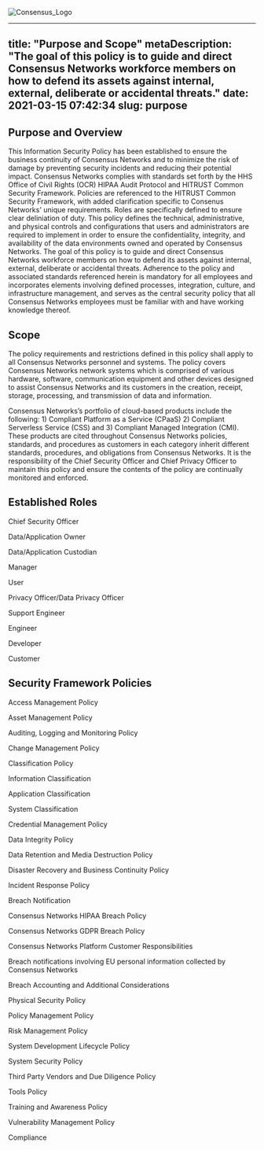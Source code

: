 ![Consensus_Logo](/datica-policies-jamdocs/CN_horiz.png)


---
title: "Purpose and Scope"
metaDescription: "The goal of this policy is to guide and direct Consensus Networks workforce members on how to defend its assets against internal, external, deliberate or accidental threats."
date: 2021-03-15 07:42:34
slug: purpose
---

## Purpose and Overview

This Information Security Policy has been established to ensure the business continuity of Consensus Networks and to minimize the risk of damage by preventing security incidents and reducing their potential impact. Consensus Networks complies with standards set forth by the HHS Office of Civil Rights (OCR) HIPAA Audit Protocol and HITRUST Common Security Framework. Policies are referenced to the HITRUST Common Security Framework, with added clarification specific to Consenus Networks' unique requirements. Roles are specifically defined to ensure clear deliniation of duty. This policy defines the technical, administrative, and physical controls and configurations that users and administrators are required to implement in order to ensure the confidentiality, integrity, and availability of the data environments owned and operated by Consensus Networks. The goal of this policy is to guide and direct Consensus Networks workforce members on how to defend its assets against internal, external, deliberate or accidental threats. Adherence to the policy and associated standards referenced herein is mandatory for all employees and incorporates elements involving defined processes, integration, culture, and infrastructure management, and serves as the central security policy that all Consensus Networks employees must be familiar with and have working knowledge thereof. 

## Scope

The policy requirements and restrictions defined in this policy shall apply to all Consensus Networks personnel and systems. The policy covers Consensus Networks network systems which is comprised of various hardware, software, communication equipment and other devices designed to assist Consensus Networks and its customers in the creation, receipt, storage, processing, and transmission of data and information. 

Consensus Networks’s portfolio of cloud-based products include the following: 1) Compliant Platform as a Service (CPaaS) 2) Compliant Serverless Service (CSS) and 3) Compliant Managed Integration (CMI). These products are cited throughout Consensus Networks policies, standards, and procedures as customers in each category inherit different standards, procedures, and obligations from Consensus Networks. It is the responsibility of the Chief Security Officer and Chief Privacy Officer to maintain this policy and ensure the contents of the policy are continually monitored and enforced.

## Established Roles

Chief Security Officer

Data/Application Owner

Data/Application Custodian

Manager

User

Privacy Officer/Data Privacy Officer

Support Engineer

Engineer

Developer

Customer

## Security Framework Policies

Access Management Policy

Asset Management Policy

Auditing, Logging and Monitoring Policy

Change Management Policy

Classification Policy

Information Classification

Application Classification

System Classification

Credential Management Policy

Data Integrity Policy

Data Retention and Media Destruction Policy

Disaster Recovery and Business Continuity Policy

Incident Response Policy

Breach Notification

Consensus Networks HIPAA Breach Policy

Consensus Networks GDPR Breach Policy

Consensus Networks Platform Customer Responsibilities

Breach notifications involving EU personal information collected by Consensus Networks

Breach Accounting and Additional Considerations

Physical Security Policy

Policy Management Policy

Risk Management Policy

System Development Lifecycle Policy

System Security Policy

Third Party Vendors and Due Diligence Policy

Tools Policy

Training and Awareness Policy

Vulnerability Management Policy

Compliance

